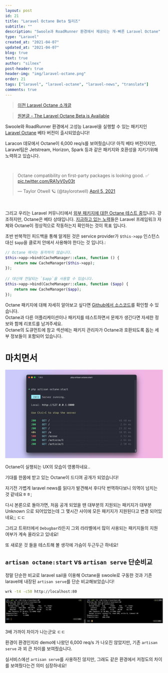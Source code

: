 ```yaml
---
layout: post
id: 21
title: "Laravel Octane Beta 릴리즈"
subtitle: ""
description: "Swoole과 RoadRunner 환경에서 제공되는 개-빠른 Laravel Octane"
type: "Laravel"
created_at: "2021-04-07"
updated_at: "2021-04-07"
blog: true
text: true
author: "silnex"
post-header: true
header-img: "img/laravel-octane.png"
order: 21
tags: ["laravel", "laravel-octane", "laravel-news", "translate"]
comments: true
---
```


> [이전 Laravel Octane 소개글](/blog/laravel-octane)

> [원본글 - The Laravel Octane Beta is Available](https://laravel-news.com/laravel-octane-beta)

Swoole와 RoadRunner 환경에서 고성능 Laravel을 실행할 수 있는 패키지인 [Laravel Octane](/blog/laravel-octane) 베타 버전이 출시되었습니다!

Laracon 데모에서 Octane이 6,000 req/s를 보여줬습니다! 아직 베타 버전이지만, Laravel팀은 Jetstream, Horizon, Spark 등과 같은 패키지와 호환성을 지키기위해 노력하고 있습니다.

<br />
<blockquote class="twitter-tweet"><p lang="en" dir="ltr">Octane compatibility on first-party packages is looking good. ✅ <a href="https://t.co/RA1yV0y03t">pic.twitter.com/RA1yV0y03t</a></p>&mdash; Taylor Otwell 🪐 (@taylorotwell) <a href="https://twitter.com/taylorotwell/status/1379145886677266432?ref_src=twsrc%5Etfw">April 5, 2021</a></blockquote> <script async src="https://platform.twitter.com/widgets.js" charset="utf-8"></script>
<br />

그리고 우리는 Laravel 커뮤니티에서 [외부 패키지에 대한 Octane 테스트 중](https://twitter.com/themsaid/status/1379101925250043906)입니다. 강조하지만, Octane은 베타 상태입니다. [지금하고 있는 노력](https://twitter.com/taylorotwell/status/1378025903163342853)들은 Laravel 프레임워크 자체와 Octane이 정상적으로 작동하는지 확인하는 것이 목표 입니다.

초반 반복적인 피드백을 통해 알게된 것은 service provider가 `$this->app` 인스턴스 대신 `$app`을 클로저 안에서 사용해야 한다는 것 입니다.:

```php
// Octane 에서는 동작하지 않습니다.
$this->app->bind(CacheManager::class, function () {
    return new CacheManager($this->app);
});

// 대신에 전달되는 `$app`을 사용할 수 있습니다.
$this->app->bind(CacheManager::class, function ($app) {
    return new CacheManager($app);
});
```

Octane 패키지에 대해 자세히 알아보고 싶다면 [Github에서 소스코드](https://github.com/laravel/octane)를 확인할 수 있습니다.  
Octane과 다른 어플리케이션이나 패키지를 테스트하면서 문제가 생긴다면 자세한 정보와 함께 리포트를 남겨주세요.  
Octane의 도큐먼트에 참고 섹션에는 패키지 관리자가 Octane과 호환되도록 돕는 세부 정보들이 포함되어 있습니다.

# 마치면서
![octane-start](img/octane-start.jpeg)

<figcaption>Octane이 실행되는 UX의 모습이 영롱하네요..</figcaption>

기대를 한몸에 받고 있는 Octane이 드디여 공개가 되었습니다!

자기전 가볍게 laravel news를 읽다가 발견해서 후다닥 번역하다보니 의역이 넘치는 것 같네요ㅎㅎ;

다시 본론으로 돌아가면, 처음 공개 되었을 땐 대부분의 지원되는 패키지가 대부분 Unknown 으로 되어있었는데 그 몇시간 사이에 모든 패키지가 지원된다고 변경 되어있네요;; ㄷㄷ

그리고 트위터에서 `Debugbar`라든지 그외 라라벨에서 많이 사용되는 패키지들의 지원 여부가 계속 올라오고 있네요!

또 새로운 것 들을 테스트해 볼 생각에 가슴이 두근두근 하네요!

## `artisan octane:start` vs `artisan serve` 단순비교

정말 단순한 비교로 laravel sail을 이용해 Octane을 swoole로 구동한 것과 기존 laravel에 내장된 `artisan serve`를 단순 비교해보았습니다!

```bash
wrk -t4 -c50 http://localhost:80
```

![octane-start](img/compare.png)
<figcaption>3배 가까이 차이가 나는군요 ㄷㄷ</figcaption>

환경이 환경인지라 demo에 나왔던 6,000 req/s 가 나오진 않았지만, 기존 `artisan serve` 과 꾀 큰 차이를 보여줬습니다.

실서비스에선 `artisan serve`를 사용하진 않지만, 그래도 같은 환경에서 저정도의 차이를 보여줬다는건 의미 심장하네요!
